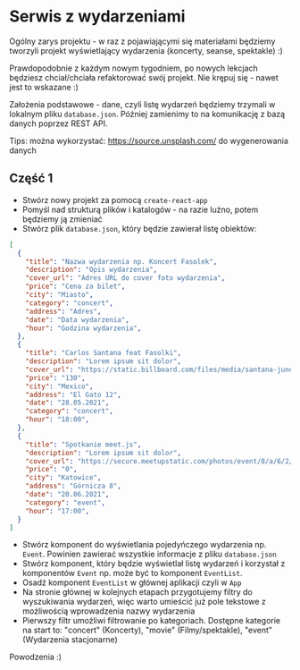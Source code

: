 # Serwis z wydarzeniami

Ogólny zarys projektu - w raz z pojawiającymi się materiałami będziemy tworzyli projekt wyświetlający wydarzenia (koncerty, seanse, spektakle) :)

Prawdopodobnie z każdym nowym tygodniem, po nowych lekcjach będziesz chciał/chciała refaktorować swój projekt. Nie krępuj się - nawet jest to wskazane :)

Założenia podstawowe - dane, czyli listę wydarzeń będziemy trzymali w lokalnym pliku `database.json`. Później zamienimy to na komunikację z bazą danych poprzez REST API.

Tips: można wykorzystać: https://source.unsplash.com/ do wygenerowania danych

## Część 1

* Stwórz nowy projekt za pomocą `create-react-app`
* Pomyśl nad strukturą plików i katalogów - na razie luźno, potem będziemy ją zmieniać
* Stwórz plik `database.json`, który będzie zawierał listę obiektów:

```json
[
  {
    "title": "Nazwa wydarzenia np. Koncert Fasolek",
    "description": "Opis wydarzenia",
    "cover_url": "Adres URL do cover foto wydarzenia",
    "price": "Cena za bilet",
    "city": "Miasto",
    "category": "concert",
    "address": "Adres",
    "date": "Data wydarzenia",
    "hour": "Godzina wydarzenia",
  },
  {
    "title": "Carlos Santana feat Fasolki",
    "description": "Lorem ipsum sit dolor",
    "cover_url": "https://static.billboard.com/files/media/santana-june-20-2019-billboard-1548-1024x677.jpg",
    "price": "130",
    "city": "Mexico",
    "address": "El Gato 12",
    "date": "28.05.2021",
    "category": "concert",
    "hour": "18:00",
  },
  {
    "title": "Spotkanie meet.js",
    "description": "Lorem ipsum sit dolor",
    "cover_url": "https://secure.meetupstatic.com/photos/event/8/a/6/2/600_472835426.jpeg",
    "price": "0",
    "city": "Katowice",
    "address": "Górnicza 8",
    "date": "20.06.2021",
    "category": "event",
    "hour": "17:00",
  }
]

```

* Stwórz komponent do wyświetlania pojedyńczego wydarzenia np. `Event`. Powinien zawierać wszystkie informacje z pliku `database.json`
* Stwórz komponent, który będzie wyświetlał listę wydarzeń i korzystał z komponentów `Event` np. może być to komponent `EventList`.
* Osadź komponent `EventList` w głównej aplikacji czyli w `App`
* Na stronie głównej w kolejnych etapach przygotujemy filtry do wyszukiwania wydarzeń, więc warto umieścić już pole tekstowe z możliwością wprowadzenia nazwy wydarzenia
* Pierwszy filtr umożliwi filtrowanie po kategoriach. Dostępne kategorie na start to: "concert" (Koncerty), "movie" (Filmy/spektakle), "event" (Wydarzenia stacjonarne)

Powodzenia :)